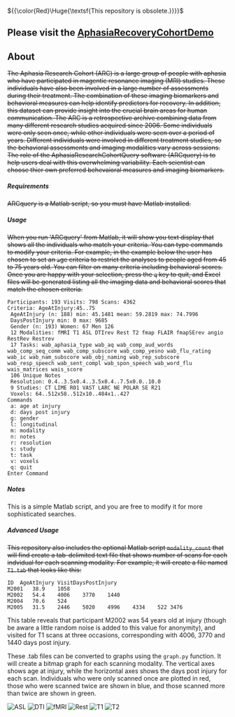 ${{\color{Red}\Huge{\textsf{This repository is obsolete.}}}}\$

## Please visit the [AphasiaRecoveryCohortDemo](https://github.com/neurolabusc/AphasiaRecoveryCohortDemo)
## About

~~The Aphasia Research Cohort (ARC) is a large group of people with aphasia who have participated in magentic resonance imaging (MRI) studies. These individuals have also been involved in a large number of assessments during their treatment. The combination of these imaging biomarkers and behavioral measures can help identify predictors for recovery. In addition, this dataset can provide insight into the crucial brain areas for human communication. The ARC is a retrospective archive combining data from many different research studies acquired since 2006. Some individuals were only seen once, while other individuals were seen over a period of years. Different individuals were involved in different treatment studies, so the behavioral assessments and imaging modalities vary across sessions. The role of the 
AphasiaResearchCohortQuery software (ARCquery) is to help users deal with this overwhelming variability. Each scientist can choose thier own preferred behevaioral measures and imaging biomarkers.~~

##### Requirements

~~ARCquery is a Matlab script, so you must have Matlab installed.~~

##### Usage

~~When you run 'ARCquery' from Matlab, it will show you text display that shows all the individuals who match your criteria. You can type commands to modify your criteria. For example, in the example below the user has chosen to set an `a`ge criteria to restrict the analyses to people aged from 45 to 75 years old. You can filter on many criteria including behavioral scores. Once you are happy with your selection, press the `q` key to quit, and Excel files will be generated listing all the imaging data and behavioral scores that match the chosen criteria.~~

```
Participants: 193 Visits: 798 Scans: 4362
Criteria: AgeAtInjury:45..75 
 AgeAtInjury (n: 188) min: 45.1481 mean: 59.2819 max: 74.7996
 DaysPostInjury min: 0 max: 9685
 Gender (n: 193) Women: 67 Men 126
 12 Modalities: fMRI T1 ASL DTIrev Rest T2 fmap FLAIR fmapSErev angio RestRev Restrev
 17 Tasks: wab_aphasia_type wab_aq wab_comp_aud_words wab_comp_seq_comm wab_comp_subscore wab_comp_yesno wab_flu_rating wab_ic wab_nam_subscore wab_obj_naming wab_rep_subscore wab_resp_speech wab_sent_compl wab_spon_speech wab_word_flu wais_matrices wais_score
 106 Unique Notes
 Resolution: 0.4..3.5x0.4..3.5x0.4..7.5x0.0..10.0
 9 Studies: CT LIME R01 VAST LARC NE POLAR SE R21
 Voxels: 64..512x58..512x10..484x1..427
Commands
 a: age at injury
 d: days post injury
 g: gender
 l: longitudinal
 m: modality
 n: notes
 r: resolution
 s: study
 t: task
 v: voxels
 q: quit
Enter Command
```

##### Notes

This is a simple Matlab script, and you are free to modify it for more sophisticated searches.

##### Advanced Usage

~~This repository also includes the optional Matlab script `modality_count` that will find create a tab-delimited text file that shows number of scans for each indvidual for each scanning modality. For example, it will create a file named `T1.tab` that looks like this:~~

```
ID	AgeAtInjury	VisitDaysPostInjury
M2001	38.9 	1058
M2002	54.4 	4006	3770	1440
M2004	70.6 	524
M2005	31.5 	2446	5020	4996	4334	522	3476
```

This table reveals that participant M2002 was 54 years old at injury (though be aware a little random noise is added to this value for anonymity), and visited for T1 scans at three occasions, corresponding with 4006, 3770 and 1440 days post injury.

These .tab files can be converted to graphs using the `graph.py` function. It will create a bitmap graph for each scanning modality. The vertical axes shows age at injury, while the horizontal axes shows the days post injury for each scan. Individuals who were only scanned once are plotted in red, those who were scanned twice are shown in blue, and those scanned more than twice are shown in green.

![ASL](ASL.png)
![DTI](DTI.png)
![fMRI](fMRI.png)
![Rest](Rest.png)
![T1](T1.png)
![T2](T2.png)
 


